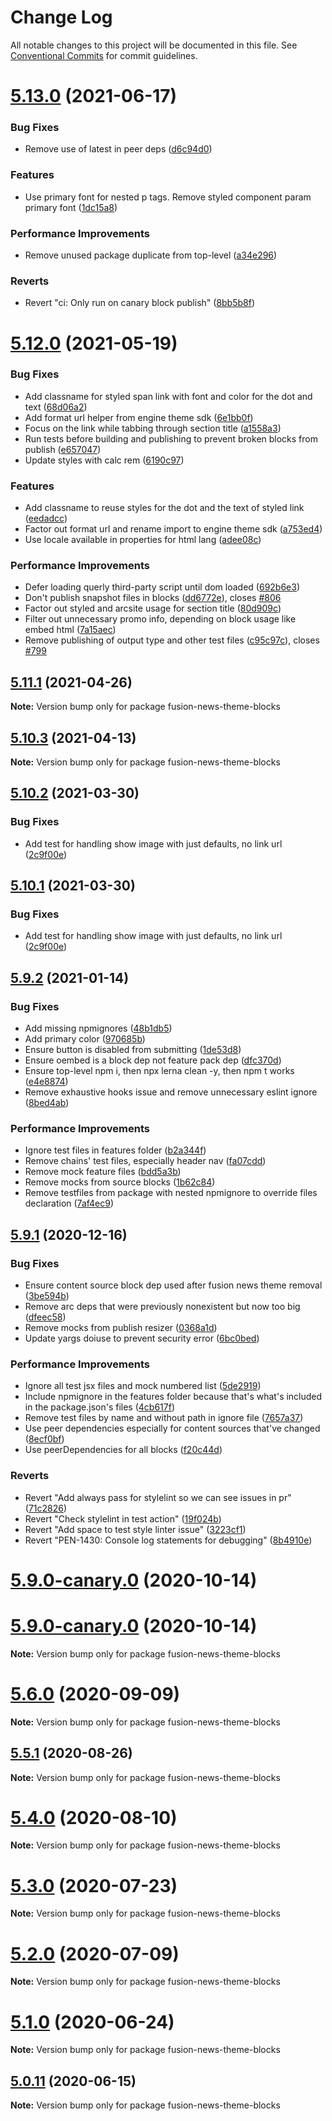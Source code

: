 # Change Log

All notable changes to this project will be documented in this file.
See [Conventional Commits](https://conventionalcommits.org) for commit guidelines.

# [5.13.0](https://github.com/WPMedia/fusion-news-theme-blocks/compare/v5.12.0...v5.13.0) (2021-06-17)


### Bug Fixes

* Remove use of latest in peer deps ([d6c94d0](https://github.com/WPMedia/fusion-news-theme-blocks/commit/d6c94d0776ee5a6ea2978f54d438e449c8b3107c))


### Features

* Use primary font for nested p tags. Remove styled component param primary font ([1dc15a8](https://github.com/WPMedia/fusion-news-theme-blocks/commit/1dc15a8f7f32ea3d9c0647d1065af9f31c237c6d))


### Performance Improvements

* Remove unused package duplicate from top-level ([a34e296](https://github.com/WPMedia/fusion-news-theme-blocks/commit/a34e296bece5b0113b29ce6ced3403ce019800d0))


### Reverts

* Revert "ci: Only run on canary block publish" ([8bb5b8f](https://github.com/WPMedia/fusion-news-theme-blocks/commit/8bb5b8f0224bc69edf312dc0abb4bfa9ea9b16f4))





# [5.12.0](https://github.com/WPMedia/fusion-news-theme-blocks/compare/v5.11.1-hotfix.0...v5.12.0) (2021-05-19)


### Bug Fixes

* Add classname for styled span link with font and color for the dot and text ([68d06a2](https://github.com/WPMedia/fusion-news-theme-blocks/commit/68d06a27a82d574547eb6101f063cee81b66041b))
* Add format url helper from engine theme sdk ([6e1bb0f](https://github.com/WPMedia/fusion-news-theme-blocks/commit/6e1bb0f0bc50da75473eb80d1e10564ad77d427b))
* Focus on the link while tabbing through section title ([a1558a3](https://github.com/WPMedia/fusion-news-theme-blocks/commit/a1558a37d8635f63c95800781019bb5723434d5a))
* Run tests before building and publishing to prevent broken blocks from publish ([e657047](https://github.com/WPMedia/fusion-news-theme-blocks/commit/e657047330178653de21238960c26a6fd8c32db5))
* Update styles with calc rem ([6190c97](https://github.com/WPMedia/fusion-news-theme-blocks/commit/6190c9771931de43c5208f78b92b72b7d3a92429))


### Features

* Add classname to reuse styles for the dot and the text of styled link ([eedadcc](https://github.com/WPMedia/fusion-news-theme-blocks/commit/eedadcc620f2b18087e3210c997ad4accfab3c3f))
* Factor out format url and rename import to engine theme sdk ([a753ed4](https://github.com/WPMedia/fusion-news-theme-blocks/commit/a753ed4f42cfab6830b48a9b7bda4e719dfba562))
* Use locale available in properties for html lang ([adee08c](https://github.com/WPMedia/fusion-news-theme-blocks/commit/adee08c39b62d88f24020278f802a6b878742fed))


### Performance Improvements

* Defer loading querly third-party script until dom loaded ([692b6e3](https://github.com/WPMedia/fusion-news-theme-blocks/commit/692b6e3d5cd3f390862f5503561637aac3a9a45d))
* Don't publish snapshot files in blocks ([dd6772e](https://github.com/WPMedia/fusion-news-theme-blocks/commit/dd6772e5ce203cfa62a89a881a1af5fde3b1852e)), closes [#806](https://github.com/WPMedia/fusion-news-theme-blocks/issues/806)
* Factor out styled and arcsite usage for section title ([80d909c](https://github.com/WPMedia/fusion-news-theme-blocks/commit/80d909c049e83ba428ce0880c219befd0e55c93e))
* Filter out unnecessary promo info, depending on block usage like embed html ([7a15aec](https://github.com/WPMedia/fusion-news-theme-blocks/commit/7a15aecaa7d19bb589604442ecf8a67e0f7c2b3c))
* Remove publishing of output type and other test files ([c95c97c](https://github.com/WPMedia/fusion-news-theme-blocks/commit/c95c97c18f458219664d9276c6f3caa7af963a8b)), closes [#799](https://github.com/WPMedia/fusion-news-theme-blocks/issues/799)





## [5.11.1](https://github.com/WPMedia/fusion-news-theme-blocks/compare/v5.11.1-hotfix.0...v5.11.1) (2021-04-26)

**Note:** Version bump only for package fusion-news-theme-blocks





## [5.10.3](https://github.com/WPMedia/fusion-news-theme-blocks/compare/v5.10.3-hotfix.0...v5.10.3) (2021-04-13)

**Note:** Version bump only for package fusion-news-theme-blocks





## [5.10.2](https://github.com/WPMedia/fusion-news-theme-blocks/compare/v5.10.0...v5.10.2) (2021-03-30)


### Bug Fixes

* Add test for handling show image with just defaults, no link url ([2c9f00e](https://github.com/WPMedia/fusion-news-theme-blocks/commit/2c9f00e402ff178df2b9869eab7286f39cc2e551))





## [5.10.1](https://github.com/WPMedia/fusion-news-theme-blocks/compare/v5.10.0...v5.10.1) (2021-03-30)


### Bug Fixes

* Add test for handling show image with just defaults, no link url ([2c9f00e](https://github.com/WPMedia/fusion-news-theme-blocks/commit/2c9f00e402ff178df2b9869eab7286f39cc2e551))





## [5.9.2](https://github.com/WPMedia/fusion-news-theme-blocks/compare/v5.9.1...v5.9.2) (2021-01-14)


### Bug Fixes

* Add missing npmignores ([48b1db5](https://github.com/WPMedia/fusion-news-theme-blocks/commit/48b1db52de6d88f573b591748570bb83e94a9f34))
* Add primary color ([970685b](https://github.com/WPMedia/fusion-news-theme-blocks/commit/970685b442eb6f62bad6d75e023a04a955e7e244))
* Ensure button is disabled from submitting ([1de53d8](https://github.com/WPMedia/fusion-news-theme-blocks/commit/1de53d89e047a9cadefcb1a786fcaefc0a5a48b3))
* Ensure oembed is a block dep not feature pack dep ([dfc370d](https://github.com/WPMedia/fusion-news-theme-blocks/commit/dfc370d430f5863444b1991abb7e7ba8c5ff5ca8))
* Ensure top-level npm i, then npx lerna clean -y, then npm t works ([e4e8874](https://github.com/WPMedia/fusion-news-theme-blocks/commit/e4e8874bc609fe1a56abaf5677ac31e05d5b8669))
* Remove exhaustive hooks issue and remove unnecessary eslint ignore ([8bed4ab](https://github.com/WPMedia/fusion-news-theme-blocks/commit/8bed4ab8524ff27814023ca85af2613307a2510d))


### Performance Improvements

* Ignore test files in features folder ([b2a344f](https://github.com/WPMedia/fusion-news-theme-blocks/commit/b2a344f96d92b63d25658ab70ec9ec63633fcf6f))
* Remove chains' test files, especially header nav ([fa07cdd](https://github.com/WPMedia/fusion-news-theme-blocks/commit/fa07cddcf54a302aae3fbc58624c1571a56d6ab4))
* Remove mock feature files ([bdd5a3b](https://github.com/WPMedia/fusion-news-theme-blocks/commit/bdd5a3bc942ac93a97623bf5c1fdd3aec264aa6f))
* Remove mocks from source blocks ([1b62c84](https://github.com/WPMedia/fusion-news-theme-blocks/commit/1b62c84933331db4420110369519cc4f13781ca6))
* Remove testfiles from package with nested npmignore to override files declaration ([7af4ec9](https://github.com/WPMedia/fusion-news-theme-blocks/commit/7af4ec9b0973341302934d001886bd68bf64ad78))





## [5.9.1](https://github.com/WPMedia/fusion-news-theme-blocks/compare/v5.9.0...v5.9.1) (2020-12-16)


### Bug Fixes

* Ensure content source block dep used after fusion news theme removal ([3be594b](https://github.com/WPMedia/fusion-news-theme-blocks/commit/3be594bb727758bcd0d6b33c8ff2c0a6fb859eda))
* Remove arc deps that were previously nonexistent but now too big ([dfeec58](https://github.com/WPMedia/fusion-news-theme-blocks/commit/dfeec58f65346df7fb6595038b7fe418cabda333))
* Remove mocks from publish resizer ([0368a1d](https://github.com/WPMedia/fusion-news-theme-blocks/commit/0368a1d40bd8e7ac176a360ca941c580d36fa6a0))
* Update yargs doiuse to prevent security error ([6bc0bed](https://github.com/WPMedia/fusion-news-theme-blocks/commit/6bc0bed5fe4180d261a70e8f383d4a9e323563f0))


### Performance Improvements

* Ignore all test jsx files and mock numbered list ([5de2919](https://github.com/WPMedia/fusion-news-theme-blocks/commit/5de29191332f2d7bd54fd898f926e686dc2a62dc))
* Include npmignore in the features folder because that's what's included in the package.json's files ([4cb617f](https://github.com/WPMedia/fusion-news-theme-blocks/commit/4cb617fb8ee26973203f317957e69c5cdc1c7a59))
* Remove test files by name and without path in ignore file ([7657a37](https://github.com/WPMedia/fusion-news-theme-blocks/commit/7657a3754ae73d90c5e5dbee50a286d7648509ba))
* Use peer dependencies especially for content sources that've changed ([8ecf0bf](https://github.com/WPMedia/fusion-news-theme-blocks/commit/8ecf0bfae486eba3334baf93cf54846deb12dd5d))
* Use peerDependencies for all blocks ([f20c44d](https://github.com/WPMedia/fusion-news-theme-blocks/commit/f20c44d18c9b07ce0ed0e5ff05d401eaca69a9f5))


### Reverts

* Revert "Add always pass for stylelint so we can see issues in pr" ([71c2826](https://github.com/WPMedia/fusion-news-theme-blocks/commit/71c282612829bd3c53ed77d6c4ac94e3cab7cbec))
* Revert "Check stylelint in test action" ([19f024b](https://github.com/WPMedia/fusion-news-theme-blocks/commit/19f024b760c26696cb0fc2cffb4faacfa3f98d2f))
* Revert "Add space to test style linter issue" ([3223cf1](https://github.com/WPMedia/fusion-news-theme-blocks/commit/3223cf1f167d7e72bf7e3909e8ace01b570f02e6))
* Revert "PEN-1430: Console log statements for debugging" ([8b4910e](https://github.com/WPMedia/fusion-news-theme-blocks/commit/8b4910eaaf3e242f38bd30f6ddddaa88b911d4a8))



# [5.9.0-canary.0](https://github.com/WPMedia/fusion-news-theme-blocks/compare/v5.9.0-beta.0...v5.9.0-canary.0) (2020-10-14)





# [5.9.0-canary.0](https://github.com/WPMedia/fusion-news-theme-blocks/compare/v5.9.0-beta.0...v5.9.0-canary.0) (2020-10-14)

**Note:** Version bump only for package fusion-news-theme-blocks





# [5.6.0](https://github.com/WPMedia/fusion-news-theme-blocks/compare/v5.6.0-beta.0...v5.6.0) (2020-09-09)

**Note:** Version bump only for package fusion-news-theme-blocks





## [5.5.1](https://github.com/WPMedia/fusion-news-theme-blocks/compare/v5.5.1-beta.0...v5.5.1) (2020-08-26)

**Note:** Version bump only for package fusion-news-theme-blocks





# [5.4.0](https://github.com/WPMedia/fusion-news-theme-blocks/compare/v5.4.0-beta.0...v5.4.0) (2020-08-10)

**Note:** Version bump only for package fusion-news-theme-blocks





# [5.3.0](https://github.com/WPMedia/fusion-news-theme-blocks/compare/v5.3.0-beta.0...v5.3.0) (2020-07-23)

**Note:** Version bump only for package fusion-news-theme-blocks





# [5.2.0](https://github.com/WPMedia/fusion-news-theme-blocks/compare/v5.2.0-beta.0...v5.2.0) (2020-07-09)

**Note:** Version bump only for package fusion-news-theme-blocks





# [5.1.0](https://github.com/WPMedia/fusion-news-theme-blocks/compare/v5.1.0-beta.0...v5.1.0) (2020-06-24)

**Note:** Version bump only for package fusion-news-theme-blocks





## [5.0.11](https://github.com/WPMedia/fusion-news-theme-blocks/compare/v5.0.11-beta.0...v5.0.11) (2020-06-15)

**Note:** Version bump only for package fusion-news-theme-blocks
